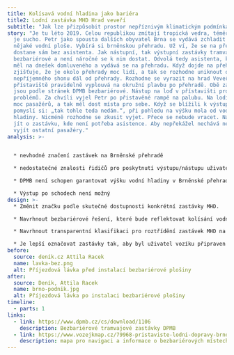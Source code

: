 ```yaml
---
title: Kolísavá vodní hladina jako bariéra
title2: Lodní zastávka MHD Hrad veveří
subtitle: "Jak lze přizpůsobit prostor nepříznivým klimatickým podmínkám? "
story: "Je tu léto 2019. Celou republikou zmítají tropická vedra, téměř neprší –
  je sucho. Petr jako spousta dalších obyvatel Brna se vydává zchladit se k
  nějaké vodní ploše. Vybírá si brněnskou přehradu. Už ví, že se na přehradu
  dostane sám bez asistenta. Jak nástupní, tak výstupní zastávky tramvaje jsou
  bezbariérové a není náročné se k nim dostat. Odvolá tedy asistenta, kterého
  měl na dnešek domluveného a vydává se na přehradu. Když dojde na přehradu
  zjišťuje, že je okolo přehrady moc lidí, a tak se rozhodne uniknout od
  nepříjemného shonu dál od přehrady. Rozhodne se vyrazit na hrad Veveří, kam z
  přístaviště pravidelně vyplouvá na okružní plavbu po přehradě. Obě zastávky
  jsou podle stránek DPMB bezbariérové. Nástup na loď v přístavišti probíhal bez
  problémů. Za chvíli vyjel Petr po přistavěné rampě na palubu. Na lodi nebylo
  moc pasažérů, a tak měl dost místa pro sebe. Když se blížili k výstupnímu molu
  pomyslí si: „tak tohle teda nedám.“, při pohledu na výšku mola od vodní
  hladiny. Nicméně rozhodne se zkusit vyjet. Přece se nebude vracet. Navíc má
  jít o zastávku, kde není potřeba asistence. Aby nepřekážel nechává nejdříve
  vyjít ostatní pasažéry."
analysis: >-
  

  * nevhodné značení zastávek na Brněnské přehradě

  * nedostatečné znalosti řidičů pro poskytnutí výstupu/nástupu uživatelům vozíku, viz pasport (XY)

  * DPMB není schopen garantovat výšku vodní hladiny v Brněnské přehradě

  * Výstup po schodech není možný
design: >-
  * Změnit značku podle skutečné dostupnosti konkrétní zastávky MHD.

  * Navrhnout bezbariérové řešení, které bude reflektovat kolísání vodní hladiny.

  * Navrhnout transparentní klasifikaci pro roztřídění zastávek MHD na bezbariérové s asistencí a bezbariérové bez asistence.

  * Je lepší označovat zastávky tak, aby byl uživatel vozíku připraven na horší variantu (vyšší/nižší nástupiště).
before:
  source: deník.cz Attila Racek
  name: lavka-bez.png
  alt: Příjezdová lávka před instalací bezbariérové plošiny
after:
  source: Deník, Attila Racek
  name: brno-podnik.jpg
  alt: Příjezdová lávka po instalaci bezbariérové plošiny
timeline:
  - parts: 1
links:
  - link: https://www.dpmb.cz/cs/download/1106
    description: Bezbariérové tramvajové zastávky DPMB
  - link: https://www.vozejkmap.cz/79968-pristaviste-lodni-dopravy-brno
    description: mapa pro navigaci a informace o bezbariérových místech nejen v Brně
---
```

